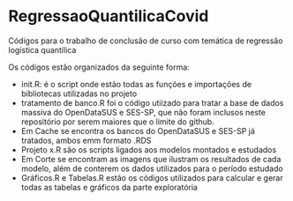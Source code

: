 # RegressaoQuantilicaCovid

Códigos para o trabalho de conclusão de curso com temática de regressão logística quantílica

Os códigos estão organizados da seguinte forma:
- init.R: é o script onde estão todas as funções e importações de bibliotecas utilizadas no projeto
- tratamento de banco.R foi o código utiizado para tratar a base de dados massiva do OpenDataSUS e SES-SP, que não foram inclusos neste repositório por serem maiores que o limite do github.
- Em Cache se encontra os bancos do OpenDataSUS e SES-SP já tratados, ambos emm formato .RDS
- Projeto x.R são os scripts ligados aos modelos montados e estudados
- Em Corte se encontram as imagens que ilustram os resultados de cada modelo, além de conterem os dados utilizados para o período estudado
- Gráficos.R e Tabelas.R estão os códigos utilizados para calcular e gerar todas as tabelas e gráficos da parte exploratória
